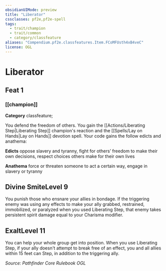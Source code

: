 ```yaml
---
obsidianUIMode: preview
title: "Liberator"
cssclasses: pf2e,pf2e-spell
tags:
  - trait/champion
  - trait/common
  - category/classfeature
aliases: "Compendium.pf2e.classfeatures.Item.FCoMFUsth4xB4veC"
license: OGL
---
```

# Liberator
## Feat 1
### [[champion]]

**Category** classfeature; 




You defend the freedom of others. You gain the [[Actions/Liberating Step|Liberating Step]] champion's reaction and the [[Spells/Lay on Hands|Lay on Hands]] devotion spell. Your code gains the follow edicts and anathema:

**Edicts** oppose slavery and tyranny, fight for others’ freedom to make their own decisions, respect choices others make for their own lives

**Anathema** force or threaten someone to act a certain way, engage in slavery or tyranny

## Divine SmiteLevel 9

You punish those who ensnare your allies in bondage. If the triggering enemy was using any effects to make your ally grabbed, restrained, immobilized, or paralyzed when you used Liberating Step, that enemy takes persistent spirit damage equal to your Charisma modifier.

## ExaltLevel 11

You can help your whole group get into position. When you use Liberating Step, if your ally doesn't attempt to break free of an effect, you and all allies within 15 feet can Step, in addition to the triggering ally.

*Source: Pathfinder Core Rulebook*
*OGL*